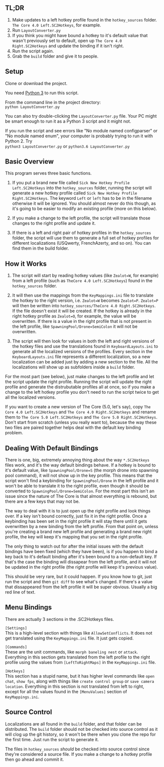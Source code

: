 ## TL;DR
1. Make updates to a left hotkey profile found in the `hotkey_sources` folder. `The Core 4.0 Left.SC2Hotkeys`, for example.
2. Run `LayoutConverter.py`
3. If you think you might have bound a hotkey to it's default value that wasn't previously set to default, open up `The Core 4.0 Right.SC2Hotkeys` and update the binding if it isn't right.
4. Run the script again.
5. Grab the `build` folder and give it to people.

## Setup
Clone or download the project.  

You need [Python 3](https://www.python.org/downloads/) to run this script.  

From the command line in the project directory:  
`python LayoutConverter.py`

You can also try double-clicking the `LayoutConverter.py` file. 
Your PC might be smart enough to run it as a Python 3 script and it might not.

If you run the script and see errors like "No module named configparser" or "No module named enum",
your computer is probably trying to run it with Python 2. Try  
`python3 LayoutConverter.py` or `python3.6 LayoutConverter.py`

## Basic Overview 
This program serves three basic functions.

1. If you put a brand new file called `Sick New Hotkey Profile Left.SC2Hotkeys` into the `hotkey_sources` folder, 
running the script will generate a new hotkey profile called `Sick New Hotkey Profile Right.SC2Hotkeys`. 
The keyword `Left` or `left` has to be in the filename otherwise it will be ignored. 
You should almost never do this though, as it's going to be easier to modify an existing profile (more on this below).

2. If you make a change to the left profile, the script will translate those changes to the right profile and update it.

3. If there is a left and right pair of hotkey profiles in the `hotkey_sources` folder, 
the script will use them to generate a full set of hotkey profiles for different localizations (USQwerty, FrenchAzerty, and so on). 
You can find them in the build folder.

## How it Works
1. The script will start by reading hotkey values (like `Zealot=W`, for example) from a left profile (such as `TheCore 4.0 Left.SC2Hotkeys`) found in the `hotkey_sources` folder.

2. It will then use the mappings from the `KeyMappings.ini` file to translate the hotkey to the right version, i.e. `Zealot=W` becomes `Zealot=P`.
`Zealot=P` will then be written into `hotkey_sources/TheCore 4.0 Right.SC2Hotkeys`. If the file doesn't exist it will be created.
If the hotkey is already in the right hotkey profile as `Zealot=O`, for example, the value will be overwritten. 
If there is a value in the right profile that is not present in the left profile, like `SpawningPool/Drone=SemiColon` it will not be overwritten.

3. The script will then look for values in both the left and right versions of the hotkey files and use the translations found in `KeyboardLayouts.ini`
to generate all the localized versions of the profiles. Every section in the `KeyboardLayouts.ini` file represents a different localization,
so a new localization can be added just by adding a new section to the file. All the localizations will show up as subfolders inside a `build` folder.

For the most part (see below), just make changes to the left profile and let the script update the right profile.
Running the script will update the right profile and generate the distrubutable profiles all at once, 
so if you make a change to the left hotkey profile you don't need to run the script twice to get all the localized versions.

If you want to create a new version of The Core (5.0, let's say), copy `The Core 4.0 Left.SC2Hotkeys` and `The Core 4.0 Right.SC2Hotkeys` 
and rename them to `The Core 5.0 Left.SC2Hotkeys` and `The Core 5.0 Right.SC2Hotkeys`. Don't start from scratch (unless you really want to),
because the way these two files are paired together helps deal with the default key binding problem.

## Dealing With Default Bindings
There is one, big, extremely annoying thing about the way `*.SC2Hotkeys` files work, and it's the way default bindings behave.
If a hotkey is bound to it's default value, like `SpawningPool/Drone=S` (the morph drone into spawning pool command),
it will not show up in the key profile. This means that the script won't find a keybinding for `SpawningPool/Drone` in the left profile
and it won't be able to translate it to the right profile, even though it should be converted to `SpawningPool/Drone=SemiColon`.
For the most part this isn't an issue since the nature of The Core is that almost everything is rebound, but there are a few keys that may not be.

The way to deal with it is to just open up the right profile and look things over. If a key isn't bound correctly, just fix it in the right profile.
Once a keybinding has been set in the right profile it will stay there until it gets overwritten by a new binding from the left profile.
From that point on, unless you're creating a brand new left profile and generating a brand new right profile, the key will keep it's mapping
that you set in the right profile.

The only thing to watch out for after the initial issues with the default bindings have been fixed (which they have been),
is if you happen to bind a key back to it's default binding after it's been bound to a non-default key. 
If that's the case the binding will dissapear from the left profile, and it will not be updated in the right profile (the right profile will keep it's previous value).

This should be very rare, but it could happen. If you know how to git, just run the script and then `git diff` to see what's changed. 
If there's a value that dissappeared from the left profile it will be super obvious. Usually a big red line of text.

## Menu Bindings
There are actually 3 sections in the .SC2Hotkeys files.  

`[Settings]`  
This is a high-level section with things like `AllowSetConflicts`. It does not get translated using the `KeyMappings.ini` file. It just gets copied.

`[Commands]`  
These are the unit commands, like `morph baneling nest` or `attack`.
Everything in this section gets translated from the left profile to the right profile using the values from `[LeftToRightMaps]` in the `KeyMappings.ini` file.

`[Hotkeys]`  
This section has a stupid name, but it has higher level commands like `open chat`, `show fps`, along with things like `create control group` or `save camera location`.
Everything in this section is not translated from left to right, except for all the values found in the `[MenuValues]` section of `KeyMappings.ini`.

## Source Control
Localizations are all found in the `build` folder, and that folder can be distributed.
The `build` folder should not be checked into source control as it will clog up the git history, so it won't be there when you clone the repo for the first time.
Just run the script to generate it.

The files in `hotkey_sources` *should* be checked into source control since they're considered a source file. 
If you make a change to a hotkey profile then go ahead and commit it.

